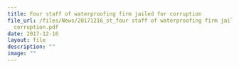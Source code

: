 ```yaml
---
title: Four staff of waterproofing firm jailed for corruption
file_url: /files/News/20171216_st_four staff of waterproofing firm jailed for
  corruption.pdf
date: 2017-12-16
layout: file
description: ""
image: ""
---
```

